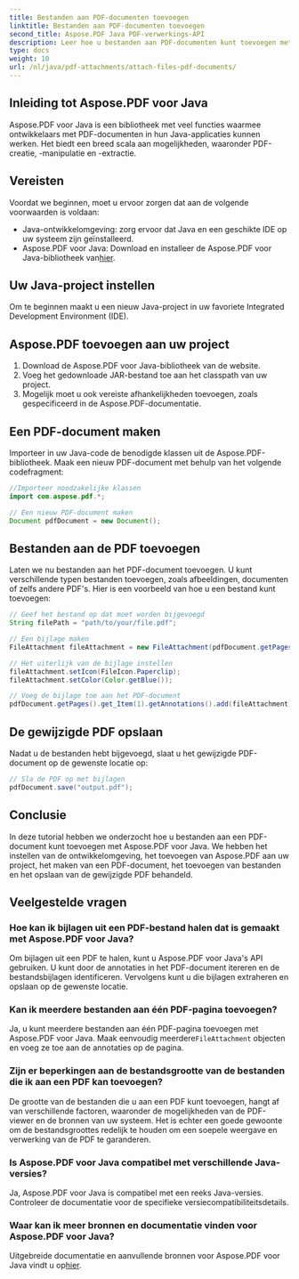 ```yaml
---
title: Bestanden aan PDF-documenten toevoegen
linktitle: Bestanden aan PDF-documenten toevoegen
second_title: Aspose.PDF Java PDF-verwerkings-API
description: Leer hoe u bestanden aan PDF-documenten kunt toevoegen met Aspose.PDF voor Java. Onze stapsgewijze handleiding maakt PDF-manipulatie een fluitje van een cent.
type: docs
weight: 10
url: /nl/java/pdf-attachments/attach-files-pdf-documents/
---
```


## Inleiding tot Aspose.PDF voor Java

Aspose.PDF voor Java is een bibliotheek met veel functies waarmee ontwikkelaars met PDF-documenten in hun Java-applicaties kunnen werken. Het biedt een breed scala aan mogelijkheden, waaronder PDF-creatie, -manipulatie en -extractie.

## Vereisten

Voordat we beginnen, moet u ervoor zorgen dat aan de volgende voorwaarden is voldaan:

- Java-ontwikkelomgeving: zorg ervoor dat Java en een geschikte IDE op uw systeem zijn geïnstalleerd.
-  Aspose.PDF voor Java: Download en installeer de Aspose.PDF voor Java-bibliotheek van[hier](https://releases.aspose.com/pdf/java/).

## Uw Java-project instellen

Om te beginnen maakt u een nieuw Java-project in uw favoriete Integrated Development Environment (IDE).

## Aspose.PDF toevoegen aan uw project

1. Download de Aspose.PDF voor Java-bibliotheek van de website.
2. Voeg het gedownloade JAR-bestand toe aan het classpath van uw project.
3. Mogelijk moet u ook vereiste afhankelijkheden toevoegen, zoals gespecificeerd in de Aspose.PDF-documentatie.

## Een PDF-document maken

Importeer in uw Java-code de benodigde klassen uit de Aspose.PDF-bibliotheek. Maak een nieuw PDF-document met behulp van het volgende codefragment:

```java
//Importeer noodzakelijke klassen
import com.aspose.pdf.*;

// Een nieuw PDF-document maken
Document pdfDocument = new Document();
```

## Bestanden aan de PDF toevoegen

Laten we nu bestanden aan het PDF-document toevoegen. U kunt verschillende typen bestanden toevoegen, zoals afbeeldingen, documenten of zelfs andere PDF's. Hier is een voorbeeld van hoe u een bestand kunt toevoegen:

```java
// Geef het bestand op dat moet worden bijgevoegd
String filePath = "path/to/your/file.pdf";

// Een bijlage maken
FileAttachment fileAttachment = new FileAttachment(pdfDocument.getPages().get_Item(1), filePath);

// Het uiterlijk van de bijlage instellen
fileAttachment.setIcon(FileIcon.Paperclip);
fileAttachment.setColor(Color.getBlue());

// Voeg de bijlage toe aan het PDF-document
pdfDocument.getPages().get_Item(1).getAnnotations().add(fileAttachment);
```

## De gewijzigde PDF opslaan

Nadat u de bestanden hebt bijgevoegd, slaat u het gewijzigde PDF-document op de gewenste locatie op:

```java
// Sla de PDF op met bijlagen
pdfDocument.save("output.pdf");
```

## Conclusie

In deze tutorial hebben we onderzocht hoe u bestanden aan een PDF-document kunt toevoegen met Aspose.PDF voor Java. We hebben het instellen van de ontwikkelomgeving, het toevoegen van Aspose.PDF aan uw project, het maken van een PDF-document, het toevoegen van bestanden en het opslaan van de gewijzigde PDF behandeld.

## Veelgestelde vragen

### Hoe kan ik bijlagen uit een PDF-bestand halen dat is gemaakt met Aspose.PDF voor Java?

Om bijlagen uit een PDF te halen, kunt u Aspose.PDF voor Java's API gebruiken. U kunt door de annotaties in het PDF-document itereren en de bestandsbijlagen identificeren. Vervolgens kunt u die bijlagen extraheren en opslaan op de gewenste locatie.

### Kan ik meerdere bestanden aan één PDF-pagina toevoegen?

 Ja, u kunt meerdere bestanden aan één PDF-pagina toevoegen met Aspose.PDF voor Java. Maak eenvoudig meerdere`FileAttachment` objecten en voeg ze toe aan de annotaties op de pagina.

### Zijn er beperkingen aan de bestandsgrootte van de bestanden die ik aan een PDF kan toevoegen?

De grootte van de bestanden die u aan een PDF kunt toevoegen, hangt af van verschillende factoren, waaronder de mogelijkheden van de PDF-viewer en de bronnen van uw systeem. Het is echter een goede gewoonte om de bestandsgroottes redelijk te houden om een soepele weergave en verwerking van de PDF te garanderen.

### Is Aspose.PDF voor Java compatibel met verschillende Java-versies?

Ja, Aspose.PDF voor Java is compatibel met een reeks Java-versies. Controleer de documentatie voor de specifieke versiecompatibiliteitsdetails.

### Waar kan ik meer bronnen en documentatie vinden voor Aspose.PDF voor Java?

Uitgebreide documentatie en aanvullende bronnen voor Aspose.PDF voor Java vindt u op[hier](https://reference.aspose.com/pdf/java/).